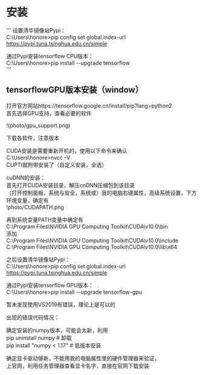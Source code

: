 安装
=====

'''
设置清华镜像站Pypi：  
C:\Users\honore>pip config set global.index-url https://pypi.tuna.tsinghua.edu.cn/simple  


通过Pypi安装tensorflow CPU版本：  
C:\Users\honore>pip install --upgrade tensorflow  
'''

tensorflowGPU版本安装（window）  
------
打开官方网站https://tensorflow.google.cn/install/pip?lang=python2  
首先选择GPU支持，查看必要的软件  

!(photo/gpu_support.png)

下载各软件，注意版本  

CUDA安装是需要重新开机的，使用以下命令来确认  
  C:\Users\honore>nvcc -V  
CUPTI就附带安装了（自定义安装，全选）  

cuDNN的安装：  
首先打开CUDA安装目录，解压cnDNN压缩包到该目录  
（打开控制面板，系统与安全，系统或）我的电脑右键属性，高级系统设置，下方环境变量，确定有  
!photo/CUDAPATH.png

再到系统变量PATH变量中确定有  
  C:\Program Files\NVIDIA GPU Computing Toolkit\CUDA\v10.0\bin  
添加  
  C:\Program Files\NVIDIA GPU Computing Toolkit\CUDA\v10.0\include  
  C:\Program Files\NVIDIA GPU Computing Toolkit\CUDA\v10.0\lib\x64  

之后设置清华镜像站Pypi：  
  C:\Users\honore>pip config set global.index-url https://pypi.tuna.tsinghua.edu.cn/simple  


通过Pypi安装tensorflow GPU版本：  
  C:\Users\honore>pip install --upgrade tensorflow-gpu  

暂未发现使用VS2019有错误，理论上是可以的  

出现的错误代码情况：  

确定安装的numpy版本，可能会太新，利用  
  pip uninstall numpy   # 卸载  
  pip install "numpy < 1.17"  # 低版本安装  

确定显卡驱动够新，不能用我的电脑属性里的硬件管理器来验证，  
上官网，利用任务管理器查看显卡名字，直接在官网下载安装  
